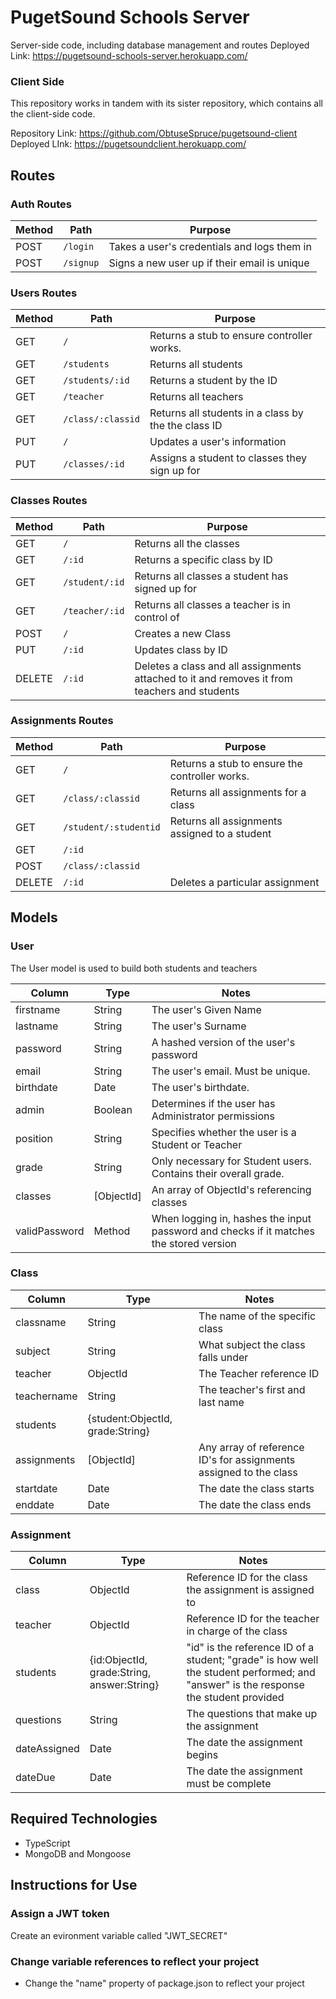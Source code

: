 # PugetSound Schools Server

Server-side code, including database management and routes
Deployed Link: https://pugetsound-schools-server.herokuapp.com/

### Client Side

This repository works in tandem with its sister repository, which contains all the client-side code.

Repository Link: https://github.com/ObtuseSpruce/pugetsound-client
Deployed LInk: https://pugetsoundclient.herokuapp.com/

## Routes

### Auth Routes
|Method|Path|Purpose|
|-----|---------------|-------------------------|
|POST| `/login` | Takes a user's credentials and logs them in |
|POST| `/signup` | Signs a new user up if their email is unique |

### Users Routes
|Method|Path|Purpose|
|-----|---------------|-------------------------|
|GET| `/` | Returns a stub to ensure controller works. |
|GET| `/students` | Returns all students |
|GET| `/students/:id` | Returns a student by the ID |
|GET| `/teacher` | Returns all teachers |
|GET| `/class/:classid` | Returns all students in a class by the the class ID |
|PUT| `/` | Updates a user's information |
|PUT| `/classes/:id` | Assigns a student to classes they sign up for |

### Classes Routes
|Method|Path|Purpose|
|-----|---------------|-------------------------|
|GET| `/` | Returns all the classes |
|GET| `/:id` | Returns a specific class by ID |
|GET| `/student/:id` | Returns all classes a student has signed up for |
|GET| `/teacher/:id` | Returns all classes a teacher is in control of |
|POST| `/` | Creates a new Class |
|PUT| `/:id` | Updates class by ID |
|DELETE| `/:id` | Deletes a class and all assignments attached to it and removes it from teachers and students |

### Assignments Routes
|Method|Path|Purpose|
|-----|---------------|-------------------------|
|GET| `/` | Returns a stub to ensure the controller works. |
|GET| `/class/:classid` | Returns all assignments for a class |
|GET| `/student/:studentid` | Returns all assignments assigned to a student |
|GET| `/:id` |  |
|POST| `/class/:classid` |  |
|DELETE| `/:id` | Deletes a particular assignment

## Models

### User

The User model is used to build both students and teachers

| Column | Type | Notes |
|----------|----------|--------------------|
|firstname| String | The user's Given Name |
|lastname| String | The user's Surname |
|password| String | A hashed version of the user's password |
|email| String | The user's email. Must be unique. |
|birthdate| Date | The user's birthdate. |
|admin| Boolean | Determines if the user has Administrator permissions |
|position| String | Specifies whether the user is a Student or Teacher |
|grade| String | Only necessary for Student users. Contains their overall grade. |
|classes| [ObjectId] | An array of ObjectId's referencing classes |
|validPassword| Method | When logging in, hashes the input password and checks if it matches the stored version |

### Class
| Column | Type | Notes |
|----------|----------|--------------------|
|classname| String | The name of the specific class |
|subject| String | What subject the class falls under |
|teacher| ObjectId | The Teacher reference ID |
|teachername| String | The teacher's first and last name
|students| {student:ObjectId, grade:String} |  |
|assignments| [ObjectId] | Any array of reference ID's for assignments assigned to the class |
|startdate| Date | The date the class starts |
|enddate| Date | The date the class ends |

### Assignment
| Column | Type | Notes |
|----------|----------|--------------------|
|class| ObjectId | Reference ID for the class the assignment is assigned to |
|teacher| ObjectId | Reference ID for the teacher in charge of the class |
|students| {id:ObjectId, grade:String, answer:String} | "id" is the reference ID of a student; "grade" is how well the student performed; and "answer" is the response the student provided |
|questions| String | The questions that make up the assignment |
|dateAssigned| Date | The date the assignment begins |
|dateDue| Date | The date the assignment must be complete |

## Required Technologies
* TypeScript
* MongoDB and Mongoose

## Instructions for Use

### Assign a JWT token
Create an evironment variable called "JWT_SECRET"

### Change variable references to reflect your project
* Change the "name" property of package.json to reflect your project